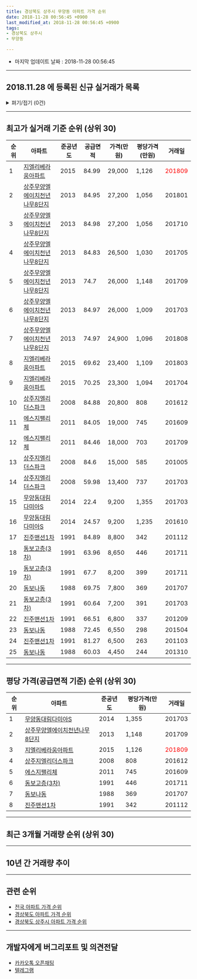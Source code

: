 ```yaml
---
title: 경상북도 상주시 무양동 아파트 가격 순위
date: 2018-11-28 00:56:45 +0900
last_modified_at: 2018-11-28 00:56:45 +0900
tags:
- 경상북도 상주시
- 무양동

---
```


* 마지막 업데이트 날짜 : 2018-11-28 00:56:45

---

## 2018.11.28 에 등록된 신규 실거래가 목록

<details>
<summary>펴기/접기 (0건)</summary>
<div markdown="1">

|아파트|준공년도|공급면적|가격(만원)|평당가격(만원)|거래일|
|---|---|---|---|---|---|
|없음||||||


</div>
</details>

---

## 최고가 실거래 기준 순위 (상위 30)


|순위|아파트|준공년도|공급면적|가격(만원)|평당가격(만원)|거래일|
|---|---|---|---|---|---|---|
|1|[지엘리베라움아파트](https://search.naver.com/search.naver?query=%EA%B2%BD%EC%83%81%EB%B6%81%EB%8F%84+%EC%83%81%EC%A3%BC%EC%8B%9C+%EB%AC%B4%EC%96%91%EB%8F%99+%EC%A7%80%EC%97%98%EB%A6%AC%EB%B2%A0%EB%9D%BC%EC%9B%80%EC%95%84%ED%8C%8C%ED%8A%B8)|2015|84.99|29,000|1,126|<span style="color:red">201809</span>|
|2|[상주무양엘에이치천년나무8단지](https://search.naver.com/search.naver?query=%EA%B2%BD%EC%83%81%EB%B6%81%EB%8F%84+%EC%83%81%EC%A3%BC%EC%8B%9C+%EB%AC%B4%EC%96%91%EB%8F%99+%EC%83%81%EC%A3%BC%EB%AC%B4%EC%96%91%EC%97%98%EC%97%90%EC%9D%B4%EC%B9%98%EC%B2%9C%EB%85%84%EB%82%98%EB%AC%B48%EB%8B%A8%EC%A7%80)|2013|84.95|27,200|1,056|201801|
|3|[상주무양엘에이치천년나무8단지](https://search.naver.com/search.naver?query=%EA%B2%BD%EC%83%81%EB%B6%81%EB%8F%84+%EC%83%81%EC%A3%BC%EC%8B%9C+%EB%AC%B4%EC%96%91%EB%8F%99+%EC%83%81%EC%A3%BC%EB%AC%B4%EC%96%91%EC%97%98%EC%97%90%EC%9D%B4%EC%B9%98%EC%B2%9C%EB%85%84%EB%82%98%EB%AC%B48%EB%8B%A8%EC%A7%80)|2013|84.98|27,200|1,056|201710|
|4|[상주무양엘에이치천년나무8단지](https://search.naver.com/search.naver?query=%EA%B2%BD%EC%83%81%EB%B6%81%EB%8F%84+%EC%83%81%EC%A3%BC%EC%8B%9C+%EB%AC%B4%EC%96%91%EB%8F%99+%EC%83%81%EC%A3%BC%EB%AC%B4%EC%96%91%EC%97%98%EC%97%90%EC%9D%B4%EC%B9%98%EC%B2%9C%EB%85%84%EB%82%98%EB%AC%B48%EB%8B%A8%EC%A7%80)|2013|84.83|26,500|1,030|201705|
|5|[상주무양엘에이치천년나무8단지](https://search.naver.com/search.naver?query=%EA%B2%BD%EC%83%81%EB%B6%81%EB%8F%84+%EC%83%81%EC%A3%BC%EC%8B%9C+%EB%AC%B4%EC%96%91%EB%8F%99+%EC%83%81%EC%A3%BC%EB%AC%B4%EC%96%91%EC%97%98%EC%97%90%EC%9D%B4%EC%B9%98%EC%B2%9C%EB%85%84%EB%82%98%EB%AC%B48%EB%8B%A8%EC%A7%80)|2013|74.7|26,000|1,148|201709|
|6|[상주무양엘에이치천년나무8단지](https://search.naver.com/search.naver?query=%EA%B2%BD%EC%83%81%EB%B6%81%EB%8F%84+%EC%83%81%EC%A3%BC%EC%8B%9C+%EB%AC%B4%EC%96%91%EB%8F%99+%EC%83%81%EC%A3%BC%EB%AC%B4%EC%96%91%EC%97%98%EC%97%90%EC%9D%B4%EC%B9%98%EC%B2%9C%EB%85%84%EB%82%98%EB%AC%B48%EB%8B%A8%EC%A7%80)|2013|84.97|26,000|1,009|201703|
|7|[상주무양엘에이치천년나무8단지](https://search.naver.com/search.naver?query=%EA%B2%BD%EC%83%81%EB%B6%81%EB%8F%84+%EC%83%81%EC%A3%BC%EC%8B%9C+%EB%AC%B4%EC%96%91%EB%8F%99+%EC%83%81%EC%A3%BC%EB%AC%B4%EC%96%91%EC%97%98%EC%97%90%EC%9D%B4%EC%B9%98%EC%B2%9C%EB%85%84%EB%82%98%EB%AC%B48%EB%8B%A8%EC%A7%80)|2013|74.97|24,900|1,096|201808|
|8|[지엘리베라움아파트](https://search.naver.com/search.naver?query=%EA%B2%BD%EC%83%81%EB%B6%81%EB%8F%84+%EC%83%81%EC%A3%BC%EC%8B%9C+%EB%AC%B4%EC%96%91%EB%8F%99+%EC%A7%80%EC%97%98%EB%A6%AC%EB%B2%A0%EB%9D%BC%EC%9B%80%EC%95%84%ED%8C%8C%ED%8A%B8)|2015|69.62|23,400|1,109|201803|
|9|[지엘리베라움아파트](https://search.naver.com/search.naver?query=%EA%B2%BD%EC%83%81%EB%B6%81%EB%8F%84+%EC%83%81%EC%A3%BC%EC%8B%9C+%EB%AC%B4%EC%96%91%EB%8F%99+%EC%A7%80%EC%97%98%EB%A6%AC%EB%B2%A0%EB%9D%BC%EC%9B%80%EC%95%84%ED%8C%8C%ED%8A%B8)|2015|70.25|23,300|1,094|201704|
|10|[상주지엘리더스파크](https://search.naver.com/search.naver?query=%EA%B2%BD%EC%83%81%EB%B6%81%EB%8F%84+%EC%83%81%EC%A3%BC%EC%8B%9C+%EB%AC%B4%EC%96%91%EB%8F%99+%EC%83%81%EC%A3%BC%EC%A7%80%EC%97%98%EB%A6%AC%EB%8D%94%EC%8A%A4%ED%8C%8C%ED%81%AC)|2008|84.88|20,800|808|201612|
|11|[에스지팰리체](https://search.naver.com/search.naver?query=%EA%B2%BD%EC%83%81%EB%B6%81%EB%8F%84+%EC%83%81%EC%A3%BC%EC%8B%9C+%EB%AC%B4%EC%96%91%EB%8F%99+%EC%97%90%EC%8A%A4%EC%A7%80%ED%8C%B0%EB%A6%AC%EC%B2%B4)|2011|84.05|19,000|745|201609|
|12|[에스지팰리체](https://search.naver.com/search.naver?query=%EA%B2%BD%EC%83%81%EB%B6%81%EB%8F%84+%EC%83%81%EC%A3%BC%EC%8B%9C+%EB%AC%B4%EC%96%91%EB%8F%99+%EC%97%90%EC%8A%A4%EC%A7%80%ED%8C%B0%EB%A6%AC%EC%B2%B4)|2011|84.46|18,000|703|201709|
|13|[상주지엘리더스파크](https://search.naver.com/search.naver?query=%EA%B2%BD%EC%83%81%EB%B6%81%EB%8F%84+%EC%83%81%EC%A3%BC%EC%8B%9C+%EB%AC%B4%EC%96%91%EB%8F%99+%EC%83%81%EC%A3%BC%EC%A7%80%EC%97%98%EB%A6%AC%EB%8D%94%EC%8A%A4%ED%8C%8C%ED%81%AC)|2008|84.6|15,000|585|201005|
|14|[상주지엘리더스파크](https://search.naver.com/search.naver?query=%EA%B2%BD%EC%83%81%EB%B6%81%EB%8F%84+%EC%83%81%EC%A3%BC%EC%8B%9C+%EB%AC%B4%EC%96%91%EB%8F%99+%EC%83%81%EC%A3%BC%EC%A7%80%EC%97%98%EB%A6%AC%EB%8D%94%EC%8A%A4%ED%8C%8C%ED%81%AC)|2008|59.98|13,400|737|201703|
|15|[무양동대림다미아S](https://search.naver.com/search.naver?query=%EA%B2%BD%EC%83%81%EB%B6%81%EB%8F%84+%EC%83%81%EC%A3%BC%EC%8B%9C+%EB%AC%B4%EC%96%91%EB%8F%99+%EB%AC%B4%EC%96%91%EB%8F%99%EB%8C%80%EB%A6%BC%EB%8B%A4%EB%AF%B8%EC%95%84S)|2014|22.4|9,200|1,355|201703|
|16|[무양동대림다미아S](https://search.naver.com/search.naver?query=%EA%B2%BD%EC%83%81%EB%B6%81%EB%8F%84+%EC%83%81%EC%A3%BC%EC%8B%9C+%EB%AC%B4%EC%96%91%EB%8F%99+%EB%AC%B4%EC%96%91%EB%8F%99%EB%8C%80%EB%A6%BC%EB%8B%A4%EB%AF%B8%EC%95%84S)|2014|24.57|9,200|1,235|201610|
|17|[진주맨션1차](https://search.naver.com/search.naver?query=%EA%B2%BD%EC%83%81%EB%B6%81%EB%8F%84+%EC%83%81%EC%A3%BC%EC%8B%9C+%EB%AC%B4%EC%96%91%EB%8F%99+%EC%A7%84%EC%A3%BC%EB%A7%A8%EC%85%981%EC%B0%A8)|1991|84.89|8,800|342|201112|
|18|[동보고층(3차)](https://search.naver.com/search.naver?query=%EA%B2%BD%EC%83%81%EB%B6%81%EB%8F%84+%EC%83%81%EC%A3%BC%EC%8B%9C+%EB%AC%B4%EC%96%91%EB%8F%99+%EB%8F%99%EB%B3%B4%EA%B3%A0%EC%B8%B5%283%EC%B0%A8%29)|1991|63.96|8,650|446|201711|
|19|[동보고층(3차)](https://search.naver.com/search.naver?query=%EA%B2%BD%EC%83%81%EB%B6%81%EB%8F%84+%EC%83%81%EC%A3%BC%EC%8B%9C+%EB%AC%B4%EC%96%91%EB%8F%99+%EB%8F%99%EB%B3%B4%EA%B3%A0%EC%B8%B5%283%EC%B0%A8%29)|1991|67.7|8,200|399|201711|
|20|[동보나동](https://search.naver.com/search.naver?query=%EA%B2%BD%EC%83%81%EB%B6%81%EB%8F%84+%EC%83%81%EC%A3%BC%EC%8B%9C+%EB%AC%B4%EC%96%91%EB%8F%99+%EB%8F%99%EB%B3%B4%EB%82%98%EB%8F%99)|1988|69.75|7,800|369|201707|
|21|[동보고층(3차)](https://search.naver.com/search.naver?query=%EA%B2%BD%EC%83%81%EB%B6%81%EB%8F%84+%EC%83%81%EC%A3%BC%EC%8B%9C+%EB%AC%B4%EC%96%91%EB%8F%99+%EB%8F%99%EB%B3%B4%EA%B3%A0%EC%B8%B5%283%EC%B0%A8%29)|1991|60.64|7,200|391|201703|
|22|[진주맨션1차](https://search.naver.com/search.naver?query=%EA%B2%BD%EC%83%81%EB%B6%81%EB%8F%84+%EC%83%81%EC%A3%BC%EC%8B%9C+%EB%AC%B4%EC%96%91%EB%8F%99+%EC%A7%84%EC%A3%BC%EB%A7%A8%EC%85%981%EC%B0%A8)|1991|66.51|6,800|337|201209|
|23|[동보나동](https://search.naver.com/search.naver?query=%EA%B2%BD%EC%83%81%EB%B6%81%EB%8F%84+%EC%83%81%EC%A3%BC%EC%8B%9C+%EB%AC%B4%EC%96%91%EB%8F%99+%EB%8F%99%EB%B3%B4%EB%82%98%EB%8F%99)|1988|72.45|6,550|298|201504|
|24|[진주맨션1차](https://search.naver.com/search.naver?query=%EA%B2%BD%EC%83%81%EB%B6%81%EB%8F%84+%EC%83%81%EC%A3%BC%EC%8B%9C+%EB%AC%B4%EC%96%91%EB%8F%99+%EC%A7%84%EC%A3%BC%EB%A7%A8%EC%85%981%EC%B0%A8)|1991|81.27|6,500|263|201103|
|25|[동보나동](https://search.naver.com/search.naver?query=%EA%B2%BD%EC%83%81%EB%B6%81%EB%8F%84+%EC%83%81%EC%A3%BC%EC%8B%9C+%EB%AC%B4%EC%96%91%EB%8F%99+%EB%8F%99%EB%B3%B4%EB%82%98%EB%8F%99)|1988|60.03|4,450|244|201310|


---

## 평당 가격(공급면적 기준) 순위 (상위 30)


|순위|아파트|준공년도|평당가격(만원)|거래일|
|---|---|---|---|---|
|1|[무양동대림다미아S](https://search.naver.com/search.naver?query=%EA%B2%BD%EC%83%81%EB%B6%81%EB%8F%84+%EC%83%81%EC%A3%BC%EC%8B%9C+%EB%AC%B4%EC%96%91%EB%8F%99+%EB%AC%B4%EC%96%91%EB%8F%99%EB%8C%80%EB%A6%BC%EB%8B%A4%EB%AF%B8%EC%95%84S)|2014|1,355|201703|
|2|[상주무양엘에이치천년나무8단지](https://search.naver.com/search.naver?query=%EA%B2%BD%EC%83%81%EB%B6%81%EB%8F%84+%EC%83%81%EC%A3%BC%EC%8B%9C+%EB%AC%B4%EC%96%91%EB%8F%99+%EC%83%81%EC%A3%BC%EB%AC%B4%EC%96%91%EC%97%98%EC%97%90%EC%9D%B4%EC%B9%98%EC%B2%9C%EB%85%84%EB%82%98%EB%AC%B48%EB%8B%A8%EC%A7%80)|2013|1,148|201709|
|3|[지엘리베라움아파트](https://search.naver.com/search.naver?query=%EA%B2%BD%EC%83%81%EB%B6%81%EB%8F%84+%EC%83%81%EC%A3%BC%EC%8B%9C+%EB%AC%B4%EC%96%91%EB%8F%99+%EC%A7%80%EC%97%98%EB%A6%AC%EB%B2%A0%EB%9D%BC%EC%9B%80%EC%95%84%ED%8C%8C%ED%8A%B8)|2015|1,126|<span style="color:red">201809</span>|
|4|[상주지엘리더스파크](https://search.naver.com/search.naver?query=%EA%B2%BD%EC%83%81%EB%B6%81%EB%8F%84+%EC%83%81%EC%A3%BC%EC%8B%9C+%EB%AC%B4%EC%96%91%EB%8F%99+%EC%83%81%EC%A3%BC%EC%A7%80%EC%97%98%EB%A6%AC%EB%8D%94%EC%8A%A4%ED%8C%8C%ED%81%AC)|2008|808|201612|
|5|[에스지팰리체](https://search.naver.com/search.naver?query=%EA%B2%BD%EC%83%81%EB%B6%81%EB%8F%84+%EC%83%81%EC%A3%BC%EC%8B%9C+%EB%AC%B4%EC%96%91%EB%8F%99+%EC%97%90%EC%8A%A4%EC%A7%80%ED%8C%B0%EB%A6%AC%EC%B2%B4)|2011|745|201609|
|6|[동보고층(3차)](https://search.naver.com/search.naver?query=%EA%B2%BD%EC%83%81%EB%B6%81%EB%8F%84+%EC%83%81%EC%A3%BC%EC%8B%9C+%EB%AC%B4%EC%96%91%EB%8F%99+%EB%8F%99%EB%B3%B4%EA%B3%A0%EC%B8%B5%283%EC%B0%A8%29)|1991|446|201711|
|7|[동보나동](https://search.naver.com/search.naver?query=%EA%B2%BD%EC%83%81%EB%B6%81%EB%8F%84+%EC%83%81%EC%A3%BC%EC%8B%9C+%EB%AC%B4%EC%96%91%EB%8F%99+%EB%8F%99%EB%B3%B4%EB%82%98%EB%8F%99)|1988|369|201707|
|8|[진주맨션1차](https://search.naver.com/search.naver?query=%EA%B2%BD%EC%83%81%EB%B6%81%EB%8F%84+%EC%83%81%EC%A3%BC%EC%8B%9C+%EB%AC%B4%EC%96%91%EB%8F%99+%EC%A7%84%EC%A3%BC%EB%A7%A8%EC%85%981%EC%B0%A8)|1991|342|201112|


---

## 최근 3개월 거래량 순위 (상위 30)


<div style="width:100%;">
    <canvas id="deal_count_ranking" height="250"></canvas>
</div>


<script>
new Chart(document.getElementById("deal_count_ranking"), {
    type: 'horizontalBar',
    data: {
        labels: ['무양동대림다미아S', '지엘리베라움아파트', '상주무양엘에이치천년나무8단지'],
        datasets: [{
            label: '실거래 수',
            data: [11, 6, 2],
            borderColor: "rgba(255, 0, 128, 1)",
            backgroundColor: "rgba(255, 0, 128, 0.5)",
            fill: false,
        }]
    },
    options: {
        responsive: true,
        title: {
            display: true,
            text: '최근 3개월 거래량 순위'
        },
        tooltips: {
            mode: 'index',
            intersect: false,
            callbacks: {
                title: function(tooltipItems, data) {
                    return "실거래 수:";
                },
                label: function(tooltipItem, data) {
                    return data.labels[tooltipItem.index] + ": " + tooltipItem.xLabel;
                }
            }
        },
        hover: {
            mode: 'nearest',
            intersect: true
        },
        scales: {
            xAxes: [{
                display: true,
                scaleLabel: {
                    display: true,
                    labelString: '실거래 수'
                },
                ticks: {
                    suggestedMin: 0,
                }
            }],
            yAxes: [{
                display: true,
                ticks: {
                    autoSkip: false,
                    callback: function(value, index, values) {
                        if (value.length > 15)
                            return value.substr(0, 13) + "...";
                        else
                            return value;
                    }
                },
                scaleLabel: {
                    display: false,
                }
            }]
        }
    }
});

</script>


---

## 10년 간 거래량 추이


<div style="width:100%;">
    <canvas id="deal_progress" height="250"></canvas>
</div>

<script>
new Chart(document.getElementById("deal_progress"), {
    type: 'line',
    data: {
        labels: ['200811','200812','200901','200902','200903','200904','200905','200906','200907','200908','200909','200910','200911','200912','201001','201002','201003','201004','201005','201006','201007','201008','201009','201010','201011','201012','201101','201102','201103','201104','201105','201106','201107','201108','201109','201110','201111','201112','201201','201202','201203','201204','201205','201206','201207','201208','201209','201210','201211','201212','201301','201302','201303','201304','201305','201306','201307','201308','201309','201310','201311','201312','201401','201402','201403','201404','201405','201406','201407','201408','201409','201410','201411','201412','201501','201502','201503','201504','201505','201506','201507','201508','201509','201510','201511','201512','201601','201602','201603','201604','201605','201606','201607','201608','201609','201610','201611','201612','201701','201702','201703','201704','201705','201706','201707','201708','201709','201710','201711','201712','201801','201802','201803','201804','201805','201806','201807','201808','201809','201810','201811'],
        datasets: [{
            label: '실거래 수',
            pointRadius: 1,
            data: [3, 5, 2, 5, 0, 0, 2, 1, 0, 0, 0, 2, 1, 1, 2, 1, 4, 2, 3, 3, 0, 1, 2, 1, 3, 2, 0, 1, 2, 2, 0, 0, 1, 1, 1, 3, 2, 1, 0, 5, 3, 2, 1, 2, 2, 0, 5, 1, 1, 2, 2, 0, 3, 5, 2, 3, 2, 0, 3, 4, 2, 6, 10, 10, 4, 4, 7, 0, 3, 3, 3, 3, 0, 5, 8, 3, 4, 6, 1, 4, 1, 3, 6, 0, 7, 6, 8, 3, 2, 6, 3, 2, 2, 2, 4, 4, 1, 4, 2, 2, 9, 8, 4, 2, 4, 4, 5, 7, 9, 4, 7, 4, 5, 1, 1, 5, 7, 5, 2, 5, 12],
            borderColor: "rgba(255, 201, 14, 1)",
            backgroundColor: "rgba(255, 201, 14, 0.5)",
            fill: true,
        }]
    },
    options: {
        responsive: true,
        title: {
            display: true,
            text: '10년간 거래량 추이'
        },
        tooltips: {
            mode: 'index',
            intersect: false,
        },
        hover: {
            mode: 'nearest',
            intersect: true
        },
        scales: {
            xAxes: [{
                display: true,
                scaleLabel: {
                    display: true,
                    labelString: '년/월'
                }
            }],
            yAxes: [{
                display: true,
                ticks: {
                    suggestedMin: 0,
                },
                scaleLabel: {
                    display: true,
                    labelString: '실거래 수'
                }
            }]
        }
    }
});

</script>


---

## 관련 순위

- [전국 아파트 가격 순위](https://inasie.github.io/apt-ranking/전국)
- [경상북도 아파트 가격 순위](https://inasie.github.io/apt-ranking/경상북도)
- [경상북도 상주시 아파트 가격 순위](https://inasie.github.io/apt-ranking/경상북도-상주시)


---

## 개발자에게 버그리포트 및 의견전달

- [카카오톡 오픈채팅](https://open.kakao.com/o/gLJUAP4)
- [텔레그램](https://t.me/inasie)

